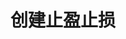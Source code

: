 ---
title: 创建止盈止损
position_number: 2.6
parameters:
  - name:
    content:
content_markdown: >-
  * **URL**：/v1/planOrder

  * **Method**：POST

  * **需要登录**：是

  * **需要鉴权**：是


  **请求参数**


  | 参数名称 | 描述 | 类型 | 是否必填 |

  | symbol | 交易对 | String | 是 |

  | side | 买卖方向,BUY:买,SELL:卖 | Enum | 是 |

  | positionSide | 持仓方向,LONG:多,SHORT:空 | Enum | 是 |

  | type |
  订单类型,TAKE\_PROFIT:止盈限价单,TAKE\_PROFIT\_MARKET:止盈市价单,STOP:止损限价单,STOP\_MARKET:止损市价单
  | Enum | 是 |

  | quantity | 下单数量 | BigDecimal | 是 |

  | workingType | 触发类型,INDEX\_PRICE:指数价 | Enum | 是 |

  | stopPrice | 触发价 | BigDecimal | 是 |

  | price | 执行价格 | BigDecimal | 否 |

  | sourceType | 来源,ORDER:订单,POSITION:仓位 | Enum | 是 |

  | sourceId | 来源id | Long | 是 |

  | recvWindow | 时间戳滑动窗口，单位为毫秒 | Long | 否 |

  | timestamp | 调用时间 | Long | 是 |
left_code_blocks:
  - code_block: "{\n\t\"positionSide\": \"LONG\",\n\t\"price\": 20000,\n\t\"quantity\": 1,\n\t\"recvWindow\": 5000,\n\t\"side\": \"BUY\",\n\t\"sourceId\": 1208218841498181,\n\t\"sourceType\": \"POSITION\",\n\t\"stopPrice\": 19500,\n\t\"symbol\": \"ETH/USDT\",\n\t\"timestamp\": 1656913877424,\n\t\"type\": \"TAKE_PROFIT_MARKET\",\n\t\"workingType\": \"INDEX_PRICE\"\n}"
    title: 请求示例
    language: json
right_code_blocks:
  - code_block:
    title:
    language:
---